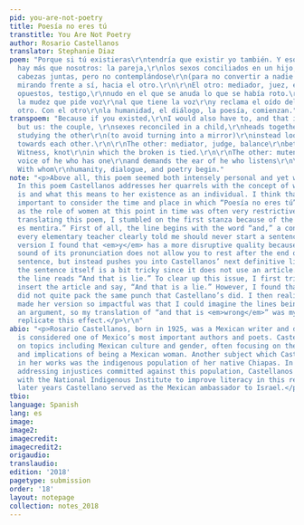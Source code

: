 ```yaml
---
pid: you-are-not-poetry
title: Poesía no eres tú
transtitle: You Are Not Poetry
author: Rosario Castellanos
translator: Stephanie Diaz
poem: "Porque si tú existieras\r\ntendría que existir yo también. Y eso es mentira.\r\n\r\nNada
  hay más que nosotros: la pareja,\r\nlos sexos conciliados en un hijo,\r\nlas dos
  cabezas juntas, pero no contemplándose\r\n(para no convertir a nadie en un espejo)\r\nsino
  mirando frente a sí, hacia el otro.\r\n\r\nEl otro: mediador, juez, equilibrio\r\nentre
  opuestos, testigo,\r\nnudo en el que se anuda lo que se había roto.\r\n\r\nEl otro,
  la mudez que pide voz\r\nal que tiene la voz\r\ny reclama el oído del que escucha.\r\n\r\nEl
  otro. Con el otro\r\nla humanidad, el diálogo, la poesía, comienzan."
transpoem: "Because if you existed,\r\nI would also have to, and that is wrong.\r\n\r\nNothing
  but us: the couple, \r\nsexes reconciled in a child,\r\nheads together, neither
  studying the other\r\n(to avoid turning into a mirror)\r\ninstead looking ahead
  towards each other.\r\n\r\nThe other: mediator, judge, balance\r\nbetween opposites.
  Witness, knot\r\nin which the broken is tied.\r\n\r\nThe other: muteness that asks\r\na
  voice of he who has one\r\nand demands the ear of he who listens\r\n\r\nThe other.
  With whom\r\nhumanity, dialogue, and poetry begin."
note: "<p>Above all, this poem seemed both intensely personal and yet widely universal.
  In this poem Castellanos addresses her quarrels with the concept of what a relationship
  is and what this means to her existence as an individual. I think that it’s particularly
  important to consider the time and place in which “Poesía no eres tú” was created,
  as the role of women at this point in time was often very restrictive.</p>\r\n<p>In
  translating this poem, I stumbled on the first stanza because of the line “Y eso
  es mentira.” First of all, the line begins with the word “and,” a conjunction which
  every elementary teacher clearly told me should never start a sentence. In the original
  version I found that <em>y</em> has a more disruptive quality because the sharp
  sound of its pronunciation does not allow you to rest after the end of the first
  sentence, but instead pushes you into Castellanos’ next definitive line. Secondly,
  the sentence itself is a bit tricky since it does not use an article. Literally,
  the line reads “And that is lie.” To clear up this issue, I first tried to simply
  insert the article and say, “And that is a lie.” However, I found that this version
  did not quite pack the same punch that Castellano’s did. I then realized that what
  made her version so impactful was that I could imagine the lines being spoken in
  an argument, so my translation of “and that is <em>wrong</em>” was my effort to
  replicate this effect.</p>\r\n"
abio: "<p>Rosario Castellanos, born in 1925, was a Mexican writer and diplomat who
  is considered one of Mexico’s most important authors and poets. Castellanos wrote
  on topics including Mexican culture and gender, often focusing on the intersection
  and implications of being a Mexican woman. Another subject which Castellanos highlighted
  in her works was the indigenous population of her native Chiapas. In addition to
  addressing injustices committed against this population, Castellanos also worked
  with the National Indigenous Institute to improve literacy in this region. In her
  later years Castellano served as the Mexican ambassador to Israel.</p>"
tbio:
language: Spanish
lang: es
image:
image2:
imagecredit:
imagecredit2:
origaudio:
translaudio:
edition: '2018'
pagetype: submission
order: '18'
layout: notepage
collection: notes_2018
---
```

